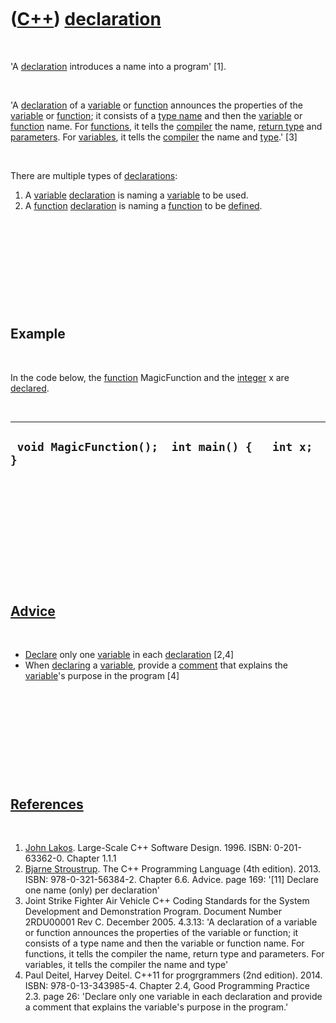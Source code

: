 



 

 

 

 

 

([C++](Cpp.htm)) [declaration](CppDeclaration.htm)
==================================================

 

'A [declaration](CppDeclaration.htm) introduces a name into a program'
\[1\].

 

'A [declaration](CppDeclaration.htm) of a [variable](CppVariable.htm) or
[function](CppFunction.htm) announces the properties of the
[variable](CppVariable.htm) or [function](CppFunction.htm); it consists
of a [type name](CppTypeName.htm) and then the
[variable](CppVariable.htm) or [function](CppFunction.htm) name. For
[functions](CppFunction.htm), it tells the [compiler](CppCompiler.htm)
the name, [return type](CppReturnType.htm) and
[parameters](CppParameter.htm). For [variables](CppVariable.htm), it
tells the [compiler](CppCompiler.htm) the name and [type](CppType.htm).'
\[3\]

 

There are multiple types of [declarations](CppDeclaration.htm):

1.  A [variable](CppVariable.htm) [declaration](CppDeclaration.htm) is
    naming a [variable](CppVariable.htm) to be used.
2.  A [function](CppFunction.htm) [declaration](CppDeclaration.htm) is
    naming a [function](CppFunction.htm) to be
    [defined](CppDefinition.htm).

 

 

 

 

 

Example
-------

 

In the code below, the [function](CppFunction.htm) MagicFunction and the
[integer](CppInt.htm) x are [declared](CppDeclaration.htm).

 

  ----------------------------------------------------
  ` void MagicFunction();  int main() {   int x;  }`
  ----------------------------------------------------

 

 

 

 

 

 

[Advice](CppAdvice.htm)
-----------------------

 

-   [Declare](CppDeclaration.htm) only one [variable](CppVariable.htm)
    in each [declaration](CppDeclaration.htm) \[2,4\]
-   When [declaring](CppDeclaration.htm) a [variable](CppVariable.htm),
    provide a [comment](CppComment.htm) that explains the
    [variable](CppVariable.htm)'s purpose in the program \[4\]

 

 

 

 

 

[References](CppReferences.htm)
-------------------------------

 

1.  [John Lakos](CppJohnLakos.htm). Large-Scale C++ Software Design.
    1996. ISBN: 0-201-63362-0. Chapter 1.1.1
2.  [Bjarne Stroustrup](CppBjarneStroustrup.htm). The C++ Programming
    Language (4th edition). 2013. ISBN: 978-0-321-56384-2. Chapter 6.6.
    Advice. page 169: '\[11\] Declare one name (only) per declaration'
3.  Joint Strike Fighter Air Vehicle C++ Coding Standards for the System
    Development and Demonstration Program. Document Number 2RDU00001
    Rev C. December 2005. 4.3.13: 'A declaration of a variable or
    function announces the properties of the variable or function; it
    consists of a type name and then the variable or function name. For
    functions, it tells the compiler the name, return type
    and parameters. For variables, it tells the compiler the name and
    type'
4.  Paul Deitel, Harvey Deitel. C++11 for progrgrammers (2nd edition).
    2014. ISBN: 978-0-13-343985-4. Chapter 2.4, Good Programming
    Practice 2.3. page 26: 'Declare only one variable in each
    declaration and provide a comment that explains the variable's
    purpose in the program.'

 

 

 

 

 





 



